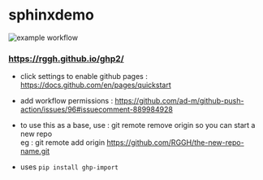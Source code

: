 # sphinxdemo

![example workflow](https://github.com/RGGH/ghp2/actions/workflows/sphinx.yml/badge.svg)

### https://rggh.github.io/ghp2/

- click settings to enable github pages : https://docs.github.com/en/pages/quickstart
- add workflow permissions : https://github.com/ad-m/github-push-action/issues/96#issuecomment-889984928
- to use this as a base, use : git remote remove origin so you can start a new repo<br>
    eg : git remote add origin https://github.com/RGGH/the-new-repo-name.git
    
 - uses `pip install ghp-import`
